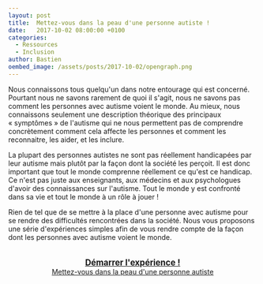 ```yaml
---
layout: post
title:  Mettez-vous dans la peau d'une personne autiste !
date:   2017-10-02 08:00:00 +0100
categories: 
  - Ressources
  - Inclusion
author: Bastien
oembed_image: /assets/posts/2017-10-02/opengraph.png
---
```


Nous connaissons tous quelqu'un dans notre entourage qui est concerné.
Pourtant nous ne savons rarement de quoi il s'agit, nous ne savons pas comment les personnes avec autisme voient le monde. Au mieux, nous connaissons seulement une description 
théorique des principaux «&nbsp;symptômes&nbsp;» de l'autisme qui ne nous permettent pas de comprendre concrètement
comment cela affecte les personnes et comment les reconnaitre, les aider, et les inclure.

La plupart des personnes autistes ne sont pas réellement handicapées par leur autisme mais plutôt par la façon dont la société les perçoit. Il est donc important que 
tout le monde comprenne réellement ce qu'est ce handicap. Ce n'est pas juste aux enseignants, aux médecins et aux psychologues d'avoir des connaissances sur l'autisme.
Tout le monde y est confronté dans sa vie et tout le monde à un rôle à jouer&nbsp;!

Rien de tel que de se mettre à la place d'une personne avec autisme pour se rendre des difficultés rencontrées dans la société.
Nous vous proposons une série d'expériences simples afin de vous rendre compte de la façon dont les personnes avec autisme voient le monde.

<a href="/mettez-vous-dans-la-peau-d-une-personne-autiste/">
<span style="text-align:center; font-size:1.2em; margin: 2em 2em 0 2em; display:block;">
<strong>Démarrer l'expérience !</strong>
</span>
<span style="text-align:center; margin: 0 0 2em 0; display: block;">
Mettez-vous dans la peau d'une personne autiste
</span>
</a>




